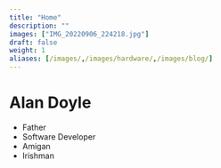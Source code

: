 ```yaml
---
title: "Home"
description: ""
images: ["IMG_20220906_224218.jpg"]
draft: false
weight: 1
aliases: [/images/,/images/hardware/,/images/blog/]
---
```


# Alan Doyle
- Father
- Software Developer
- Amigan
- Irishman
